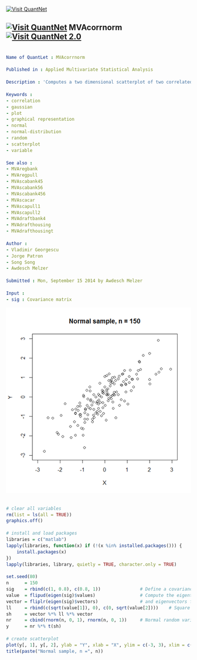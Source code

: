 
[<img src="https://github.com/QuantLet/Styleguide-and-Validation-procedure/blob/master/pictures/banner.png" alt="Visit QuantNet">](http://quantlet.de/index.php?p=info)

## [<img src="https://github.com/QuantLet/Styleguide-and-Validation-procedure/blob/master/pictures/qloqo.png" alt="Visit QuantNet">](http://quantlet.de/) **MVAcorrnorm** [<img src="https://github.com/QuantLet/Styleguide-and-Validation-procedure/blob/master/pictures/QN2.png" width="60" alt="Visit QuantNet 2.0">](http://quantlet.de/d3/ia)

```yaml

Name of QuantLet : MVAcorrnorm

Published in : Applied Multivariate Statistical Analysis

Description : 'Computes a two dimensional scatterplot of two correlated normal random variables.' 

Keywords : 
- correlation
- gaussian
- plot
- graphical representation
- normal
- normal-distribution
- random
- scatterplot
- variable

See also : 
- MVAregbank
- MVAregpull
- MVAscabank45
- MVAscabank56
- MVAscabank456 
- MVAscacar
- MVAscapull1
- MVAscapull2
- MVAdraftbank4
- MVAdrafthousing
- MVAdrafthousingt

Author : 
- Vladimir Georgescu
- Jorge Patron
- Song Song
- Awdesch Melzer

Submitted : Mon, September 15 2014 by Awdesch Melzer

Input : 
- sig : Covariance matrix

```

![Picture1](MVAcorrnorm_1.png)


```r

# clear all variables
rm(list = ls(all = TRUE))
graphics.off()

# install and load packages
libraries = c("matlab")
lapply(libraries, function(x) if (!(x %in% installed.packages())) {
    install.packages(x)
})
lapply(libraries, library, quietly = TRUE, character.only = TRUE)

set.seed(80)
n      = 150
sig    = rbind(c(1, 0.8), c(0.8, 1))               # Define a covariance matrix
value  = flipud(eigen(sig)$values)                 # Compute the eigentvalues
vector = fliplr(eigen(sig)$vectors)                # and eigenvectors for sig
ll     = rbind(c(sqrt(value[1]), 0), c(0, sqrt(value[2])))    # Square root of the eigenvalues
sh     = vector %*% ll %*% vector 
nr     = cbind(rnorm(n, 0, 1), rnorm(n, 0, 1))     # Normal random variables
y      = nr %*% t(sh)

# сreate scatterplot
plot(y[, 1], y[, 2], ylab = "Y", xlab = "X", ylim = c(-3, 3), xlim = c(-3, 3))
title(paste("Normal sample, n =", n))

```
